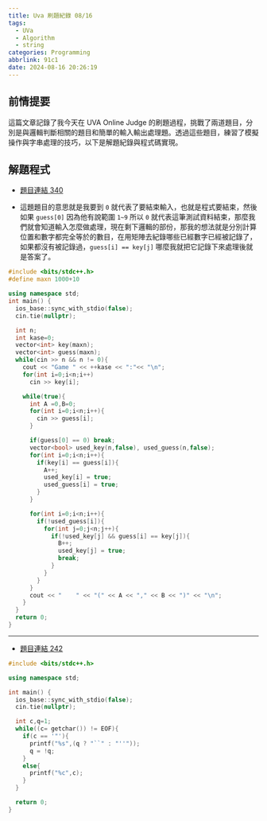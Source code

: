 ```yaml
---
title: Uva 刷題紀錄 08/16
tags:
  - UVa
  - Algorithm
  - string
categories: Programming
abbrlink: 91c1
date: 2024-08-16 20:26:19
---
```


## 前情提要

這篇文章記錄了我今天在 UVA Online Judge 的刷題過程，挑戰了兩道題目，分別是與邏輯判斷相關的題目和簡單的輸入輸出處理題。透過這些題目，練習了模擬操作與字串處理的技巧，以下是解題紀錄與程式碼實現。

## 解題程式

* [題目連結 340](https://onlinejudge.org/index.php?option=com_onlinejudge&Itemid=8&page=show_problem&problem=276)

* 這題題目的意思就是我要到 `0` 就代表了要結束輸入，也就是程式要結束，然後如果 `guess[0]` 因為他有說範圍 `1~9` 所以 `0` 就代表這筆測試資料結束，那麼我們就會知道輸入怎麼做處理，現在剩下邏輯的部份，那我的想法就是分別計算 位置和數字都完全等於的數目，在用矩陣去紀錄哪些已經數字已經被記錄了，如果都沒有被記錄過，`guess[i] == key[j]` 哪麼我就把它記錄下來處理後就是答案了。

<!--more-->

```c++
#include <bits/stdc++.h>
#define maxn 1000+10

using namespace std;
int main() {
  ios_base::sync_with_stdio(false);
  cin.tie(nullptr);

  int n;
  int kase=0;
  vector<int> key(maxn);
  vector<int> guess(maxn);
  while(cin >> n && n != 0){
    cout << "Game " << ++kase << ":"<< "\n";
    for(int i=0;i<n;i++)
      cin >> key[i];

    while(true){
      int A =0,B=0;
      for(int i=0;i<n;i++){
        cin >> guess[i];
      }

      if(guess[0] == 0) break;
      vector<bool> used_key(n,false), used_guess(n,false);
      for(int i=0;i<n;i++){
        if(key[i] == guess[i]){
          A++;
          used_key[i] = true;
          used_guess[i] = true;
        }
      }

      for(int i=0;i<n;i++){
        if(!used_guess[i]){
          for(int j=0;j<n;j++){
            if(!used_key[j] && guess[i] == key[j]){
              B++;
              used_key[j] = true;
              break;
            }
          }
        }
      }
      cout << "    " << "(" << A << "," << B << ")" << "\n";
    }
  }
  return 0;
}
```

---

* [題目連結 242](https://onlinejudge.org/index.php?option=com_onlinejudge&Itemid=8&category=24&page=show_problem&problem=208)

```c++
#include <bits/stdc++.h>

using namespace std;

int main() {
  ios_base::sync_with_stdio(false);
  cin.tie(nullptr);

  int c,q=1;
  while((c= getchar()) != EOF){
    if(c == '"'){
      printf("%s",(q ? "``" : "''"));
      q = !q;
    }
    else{
      printf("%c",c);
    }
  }

  return 0;
}
```
